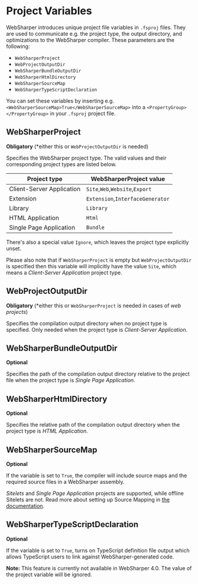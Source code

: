 # Project Variables

WebSharper introduces unique project file variables in `.fsproj` files. They are used to
communicate e.g. the project type, the output directory, and optimizations to the WebSharper
compiler. These parameters are the following:

* `WebSharperProject`
* `WebProjectOutputDir`
* `WebSharperBundleOutputDir`
* `WebSharperHtmlDirectory`
* `WebSharperSourceMap`
* `WebSharperTypeScriptDeclaration`

You can set these variables by inserting e.g. `<WebSharperSourceMap>True</WebSharperSourceMap>` into a
`<PropertyGroup></PropertyGroup>` in your `.fsproj` project file.

## WebSharperProject

**Obligatory** (\*either this or `WebProjectOutputDir` is needed)

Specifies the WebSharper project type. The valid values and their corresponding project types
are listed below.

|Project type|WebSharperProject value|
|-|-|
|Client-Server Application|`Site`,`Web`,`Website`,`Export`|
|Extension|`Extension`,`InterfaceGenerator`|
|Library|`Library`|
|HTML Application|`Html`|
|Single Page Application|`Bundle`|

There's also a special value `Ignore`, which leaves the project type explicitly unset.

Please also note that if `WebSharperProject` is empty but `WebProjectOutputDir` is specified
then this variable will implicitly have the value `Site`, which means a *Client-Server Application*
project type.

## WebProjectOutputDir

**Obligatory** (\*either this or `WebSharperProject` is needed in cases of _web projects_)

Specifies the compilation output directory when no project type is specified.
Only needed when the project type is *Client-Server Application*.

## WebSharperBundleOutputDir

**Optional**

Specifies the path of the compilation output directory relative to the project file when
the project type is *Single Page Application*.

## WebSharperHtmlDirectory

**Optional**

Specifies the relative path of the compilation output directory when the project
type is *HTML Application*.

## WebSharperSourceMap

**Optional**

If the variable is set to `True`, the compiler will include source maps and the required source files
in a WebSharper assembly.

*Sitelets* and *Single Page Application* projects are supported, while offline Sitelets are not. Read more
about setting up Source Mapping in
[the documentation](https://github.com/intellifactory/websharper.docs/blob/master/SourceMapping.md).

## WebSharperTypeScriptDeclaration

**Optional**

If the variable is set to `True`, turns on TypeScript definition file output which
allows TypeScript users to link against WebSharper-generated code.

**Note:** This feature is currently not available in WebSharper 4.0. The value of the project
variable will be ignored.
